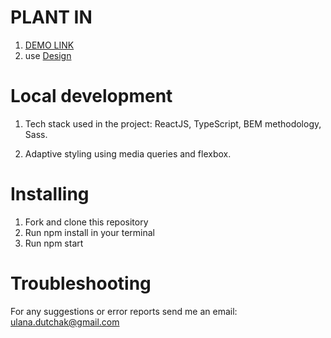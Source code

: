 # PLANT IN

1. [DEMO LINK](https://uladutchak.github.io/Plant-In/)
1. use [Design](https://www.figma.com/file/KtzICEGlTEoXBJlD1Vid8X/PlantIn%2F-Test-Case?node-id=1%3A37)

# Local development

1. Tech stack used in the project: ReactJS, TypeScript, BEM methodology, Sass.

1. Adaptive styling using media queries and flexbox.

# Installing
1. Fork and clone this repository
2. Run npm install in your terminal
3. Run npm start
# Troubleshooting
For any suggestions or error reports send me an email: ulana.dutchak@gmail.com
